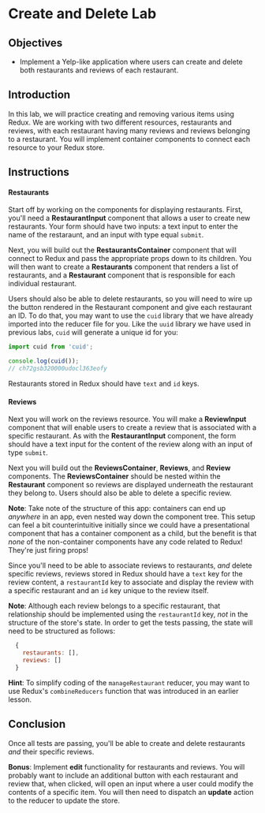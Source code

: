 # Create and Delete Lab
 
## Objectives

* Implement a Yelp-like application where users can create and delete both
restaurants and reviews of each restaurant.

## Introduction

In this lab, we will practice creating and removing various items using Redux. 
We are working with two different resources, restaurants and reviews, with each 
restaurant having many reviews and reviews belonging to a restaurant. You will 
implement container components to connect each resource to your Redux store.


## Instructions

#### Restaurants ####

Start off by working on the components for displaying restaurants. First, 
you'll need a __RestaurantInput__ component that allows a user to create new 
restaurants. Your form should have two inputs: a text input to enter the name
of the restaraunt, and an input with type equal `submit`. 
 
Next, you will build out the __RestaurantsContainer__ component that will 
connect to Redux and pass the appropriate props down to its children. You will 
then want to create a __Restaurants__ component that renders a list of 
restaurants, and a __Restaurant__ component that is responsible for each 
individual restaurant. 

Users should also be able to delete restaurants, so you will need to wire up 
the button rendered in the Restaurant component and give each restaurant an ID. 
To do that, you may want to use the `cuid` library that we have already imported 
into the reducer file for you. Like the `uuid` library we have used in previous 
labs, `cuid` will generate a unique id for you:

  ```javascript
  import cuid from 'cuid';

  console.log(cuid());
  // ch72gsb320000udocl363eofy
  ```

Restaurants stored in Redux should have `text` and `id` keys.

#### Reviews ####

Next you will work on the reviews resource. You will make a __ReviewInput__ 
component that will enable users to create a review that is associated with 
a specific restaurant. As with the __RestaurantInput__ component, the form 
should have a text input for the content of the review along with an input of 
type `submit`.

Next you will build out the __ReviewsContainer__, __Reviews__, and __Review__ 
components. The __ReviewsContainer__ should be nested within the __Restaurant__ 
component so reviews are displayed underneath the restaurant they belong to. 
Users should also be able to delete a specific review.

**Note**: Take note of the structure of this app: containers can end up _anywhere_ 
in an app, even nested way down the component tree. This setup can feel a bit 
counterintuitive initially since we could have a presentational component that 
has a container component as a child, but the benefit is that _none_ of the 
non-container components have any code related to Redux! They're just firing 
props!

Since you'll need to be able to associate reviews to restaurants, _and_ delete
specific reviews, reviews stored in Redux should have a `text` key for the
review content, a `restaurantId` key to associate and display the review with a
specific restaurant and an `id` key unique to the review itself. 

**Note**: Although each review belongs to a specific restaurant, that 
relationship should be implemented using the `restaurantId` key, *not* in the 
structure of the store's state. In order to get the tests passing, the state will 
need to be structured as follows:

  ```javascript
    {
      restaurants: [],
      reviews: []
    }
  ```

**Hint**: To simplify coding of the `manageRestaurant` reducer, you may want to
use Redux's `combineReducers` function that was introduced in an earlier lesson. 

## Conclusion

Once all tests are passing, you'll be able to create and delete restaurants _and_ 
their specific reviews. 

**Bonus**: Implement __edit__ functionality for restaurants and reviews. You will 
probably want to include an additional button with each restaurant and review 
that, when clicked, will open an input where a user could modify the contents of 
a specific item. You will then need to dispatch an __update__ action to the 
reducer to update the store.

